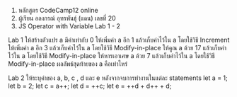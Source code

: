 1. หลักสูตร CodeCamp12 online
2. ผู้เรียน อลงกรณ์ อุทรพันธุ์ (แดน) เลขที่ 20
3. JS Operator with Variable Lab 1 - 2

Lab 1
ให้สร้างตัวแปร a มีค่าเท่ากับ 0
ให้เพิ่มค่า a อีก 1 แล้วเก็บค่าไว้ใน a โดยใช้วิธี Increment
ให้เพิ่มค่า a อีก 3 แล้วเก็บค่าไว้ใน a โดยใช้วิธี Modify-in-place
ให้คูณ a ด้วย 17 แล้วเก็บค่าไว้ใน a โดยใช้วิธี Modify-in-place
ให้หารเอาเศษ a ด้วย 7 แล้วเก็บค่าไว้ใน a โดยใช้วิธี Modify-in-place
ผลลัพธ์สุดท้ายของ a คือเท่าไหร่

Lab 2
ให้ระบุค่าของ a, b, c , d และ e หลังจากจบการทำงานในแต่ละ statements
let a = 1;
let b = 2;
let c = a++;
let d = ++c;
let e = ++d + d++ + d;
